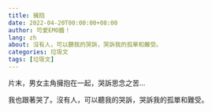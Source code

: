 ```yaml
---
title: 擁抱
date: 2022-04-20T00:00:00+08:00
author: 可愛EMO醬！
lang: zh
about: 沒有人，可以聽我的哭訴，哭訴我的孤單和難受。
categories: 垃圾文
tags: [垃圾文]
---
```

片末，男女主角擁抱在一起，哭訴思念之苦…

我也跟著哭了。沒有人，可以聽我的哭訴，哭訴我的孤單和難受。
